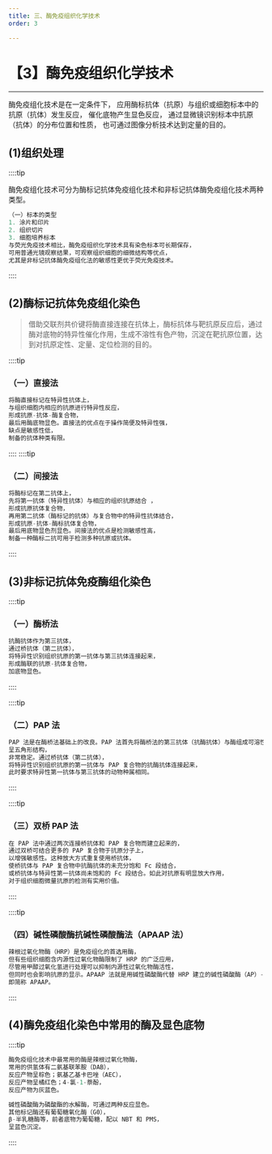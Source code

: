 ```yaml
---
title: 三、酶免疫组织化学技术
order: 3

---
```


# 【3】酶免疫组织化学技术

<kaodian :text="'免疫学检验记忆卡'" />

<!-- ###### 第十三章 免疫组织化学技术

> 临床免疫学检验 -->

<beitiM/>

---

酶免疫组化技术是在一定条件下，
应用酶标抗体（抗原）与组织或细胞标本中的抗原（抗体）发生反应，
催化底物产生显色反应，
通过显微镜识别标本中抗原（抗体）的分布位置和性质，
也可通过图像分析技术达到定量的目的。

## (1)组织处理

<son :text="'免疫学检验记忆卡'" text143="(1)组织处理" :textOption="[['了解','专业实践能力'],['了解','专业实践能力'],['掌握','专业实践能力']]" />
::::tip

酶免疫组化技术可分为酶标记抗体免疫组化技术和非标记抗体酶免疫组化技术两种类型。

```js
（一）标本的类型
1. 涂片和印片
2. 组织切片
3. 细胞培养标本
与荧光免疫技术相比，酶免疫组织化学技术具有染色标本可长期保存，
可用普通光镜观察结果，可观察组织细胞的细微结构等优点，
尤其是非标记抗体酶免疫组化法的敏感性更优于荧光免疫技术。
```

::::

## (2)酶标记抗体免疫组化染色

<son :text="'免疫学检验记忆卡'" text144="(2)酶标记抗体免疫组化染色" :textOption="[['了解','专业实践能力'],['了解','专业实践能力'],['掌握','专业实践能力']]" />

> 借助交联剂共价键将酶直接连接在抗体上，酶标抗体与靶抗原反应后，通过酶对底物的特异性催化作用，生成不溶性有色产物，沉淀在靶抗原位置，达到对抗原定性、定量、定位检测的目的。

::::tip

### （一）直接法

```js
将酶直接标记在特异性抗体上，
与组织细胞内相应的抗原进行特异性反应，
形成抗原-抗体-酶复合物，
最后用酶底物显色。直接法的优点在于操作简便及特异性强，
缺点是敏感性低，
制备的抗体种类有限。
```

::::
::::tip

### （二）间接法

```js
将酶标记在第二抗体上，
先将第一抗体（特异性抗体）与相应的组织抗原结合 ，
形成抗原抗体复合物，
再用第二抗体（酶标记的抗体）与复合物中的特异性抗体结合，
形成抗原-抗体-酶标抗体复合物，
最后用底物显色剂显色。间接法的优点是检测敏感性高，
制备一种酶标二抗可用于检测多种抗原或抗体。
```

::::

## (3)非标记抗体免疫酶组化染色

<son :text="'免疫学检验记忆卡'" text145="(3)非标记抗体免疫酶组化染色" :textOption="[['了解','专业实践能力'],['了解','专业实践能力'],['了解','专业实践能力']]" />

::::tip

### （一）酶桥法

```js
抗酶抗体作为第三抗体，
通过桥抗体（第二抗体），
将特异性识别组织抗原的第一抗体与第三抗体连接起来，
形成酶联的抗原-抗体复合物，
加底物显色。
```

::::

::::tip

### （二）PAP 法

```js
PAP 法是在酶桥法基础上的改良。PAP 法首先将酶桥法的第三抗体（抗酶抗体）与酶组成可溶性复合物（PAP 复合物）。该复合物由 2 个抗酶抗体和 3 个过氧化物酶分子组成，
呈五角形结构，
非常稳定。通过桥抗体（第二抗体），
将特异性识别组织抗原的第一抗体与 PAP 复合物的抗酶抗体连接起来，
此时要求特异性第一抗体与第三抗体的动物种属相同。
```

::::

::::tip

### （三）双桥 PAP 法

```js
在 PAP 法中通过两次连接桥抗体和 PAP 复合物而建立起来的，
通过双桥可结合更多的 PAP 复合物于抗原分子上，
以增强敏感性。这种放大方式重复使用桥抗体，
使桥抗体与 PAP 复合物中抗酶抗体的未充分饱和 Fc 段结合，
或桥抗体与特异性第一抗体尚未饱和的 Fc 段结合。如此对抗原有明显放大作用，
对于组织细胞微量抗原的检测有实用价值。
```

::::

::::tip

### （四）碱性磷酸酶抗碱性磷酸酶法（APAAP 法）

```js
辣根过氧化物酶（HRP）是免疫组化的首选用酶，
但有些组织细胞含内源性过氧化物酶限制了 HRP 的广泛应用，
尽管用甲醇过氧化氢进行处理可以抑制内源性过氧化物酶活性，
但同时也会影响抗原的显示。APAAP 法就是用碱性磷酸酶代替 HRP 建立的碱性磷酸酶（AP）-抗碱性磷酸酶（AAP）法，
即简称 APAAP。
```

::::

## (4)酶免疫组化染色中常用的酶及显色底物

<son :text="'免疫学检验记忆卡'" text146="(4)酶免疫组化染色中常用的酶及显色底物" :textOption="[['了解','专业知识'],['了解','专业知识'],['了解','专业知识']]" />

::::tip

```js
酶免疫组化技术中最常用的酶是辣根过氧化物酶，
常用的供氢体有二氨基联苯胺（DAB），
反应产物呈棕色；氨基乙基卡巴唑（AEC），
反应产物呈橘红色；4-氯-1-萘酚，
反应产物为灰蓝色。

碱性磷酸酶为磷酸酯的水解酶，可通过两种反应显色。
其他标记酶还有葡萄糖氧化酶（G0），
β-半乳糖酶等，前者底物为葡萄糖，配以 NBT 和 PMS，
呈蓝色沉淀。
```

::::

